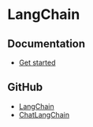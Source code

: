 # LangChain

## Documentation
* [Get started](https://python.langchain.com/docs/get_started)

## GitHub

* [LangChain](https://github.com/hwchase17/langchain)
* [ChatLangChain](https://github.com/hwchase17/chat-langchain)
